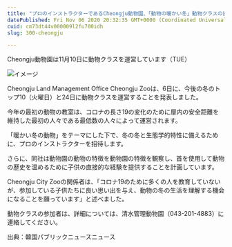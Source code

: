 ```yaml
---
title: "プロのインストラクターであるCheongju動物園、「動物の暖かい冬」動物クラスの操作"
datePublished: Fri Nov 06 2020 20:32:35 GMT+0000 (Coordinated Universal Time)
cuid: cm73dt44v000009l2fu700idh
slug: 300-cheongju

---
```



Cheongju動物園は11月10日に動物クラスを運営しています（TUE）

![イメージ](https://cdn.hashnode.com/res/hashnode/image/upload/v1739453676578/cf0990ff-b713-4313-a31c-bf2624547771.jpeg)

Cheongju Land Management Office Cheongju Zooは、6日に、今後の冬のトップ10（火曜日）と24日に動物クラスを運営することを発表しました。

今年の最初の動物の教室は、コロナの長さ19の変化のために屋内の安全距離を維持した最初の人々である最低数の人々によって運営されます。

「暖かい冬の動物」をテーマにした下で、冬の冬と生態学的特性に備えるために、プロのインストラクターを招待します。

さらに、同社は動物園の動物の特徴を動物園の特徴を観察し、首を使用して動物の歴史を温めるために子供の直接的な経験を提供することを計画しています。

Cheongju City Zooの関係者は、「コロナ19のために多くの人を教育していないが、参加している子供たちに良い思い出を与え、動物の冬の生活を理解する機会になることを願っています」と述べました。

動物クラスの参加者は、詳細については、清水管理動物園（043-201-4883）に連絡してください。

出典：韓国パブリックニュースニュース